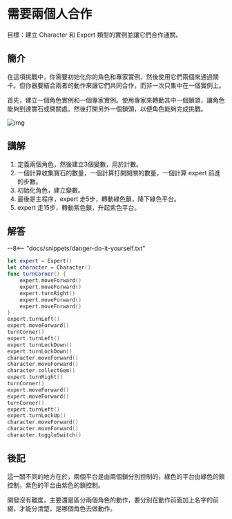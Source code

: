 # 需要兩個人合作

目標：建立 Character 和 Expert 類型的實例並讓它們合作通關。

## 簡介

在這項挑戰中，你需要初始化你的角色和專家實例，然後使用它們兩個來通過關卡。但你器要結合兩者的動作來讓它們共同合作，而非一次只集中在一個實例上。

首先，建立一個角色實例和一個專家實例。使用專家來轉動其中一個鎖頭，讓角色能夠到達實石或開關處。然後打開另外一個鎖頭，以便角色能夠完成挑戰。

![img](https://imagedelivery.net/cdkaXPuFls5qlrh3GM4hfA/57cdc9e7-17f8-4c51-b266-33e9f7b04700/public)

## 講解

1. 定義兩個角色，然後建立3個變數，用於計數。
2. 一個計算收集寶石的數量，一個計算打開開關的數量，一個計算 expert 前進的步數。
3. 初始化角色，建立變數。
4. 最後是主程序，expert 走5步，轉動綠色鎖，降下綠色平台。
5. expert 走15步，轉動紫色鎖，升起紫色平台。

## 解答

--8<-- "docs/snippets/danger-do-it-yourself.txt"

```swift linenums="1"
let expert = Expert()
let character = Character()
func turnCorner() {
    expert.moveForward()
    expert.moveForward()
    expert.turnRight()
    expert.moveForward()
    expert.moveForward()
}
expert.turnLeft()
expert.moveForward()
turnCorner()
expert.turnLeft()
expert.turnLockDown()
expert.turnLockDown()
character.moveForward()
character.moveForward()
character.collectGem()
expert.turnRight()
turnCorner()
expert.moveForward()
expert.moveForward()
turnCorner()
expert.turnLeft()
expert.turnLockUp()
character.moveForward()
character.moveForward()
character.toggleSwitch()
```

## 後記

這一關不同的地方在於，兩個平台是由兩個鎖分別控制的，綠色的平台由綠色的鎖控制，紫色的平台由紫色的鎖控制。

開發沒有難度，主要還是區分兩個角色的動作，要分別在動作前面加上名字的前綴，才能分清楚，是哪個角色去做動作。